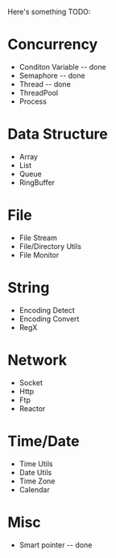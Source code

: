 Here's something TODO:

# Concurrency
* Conditon Variable -- done
* Semaphore -- done
* Thread -- done
* ThreadPool
* Process

# Data Structure
* Array
* List
* Queue
* RingBuffer

# File
* File Stream
* File/Directory Utils
* File Monitor

# String
* Encoding Detect
* Encoding Convert
* RegX

# Network
* Socket
* Http
* Ftp
* Reactor

# Time/Date
* Time Utils
* Date Utils
* Time Zone
* Calendar

# Misc
* Smart pointer -- done
